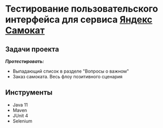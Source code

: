 # Тестирование пользовательского интерфейса для сервиса [Яндекс Самокат](https://qa-scooter.praktikum-services.ru/)


## Задачи проекта
_**Протестировать:**_

* Выпадающий список в разделе "Вопросы о важном"
* Заказ самоката. Весь флоу позитивного сценария
## Инструменты
* Java 11
* Maven
* JUnit 4
* Selenium
